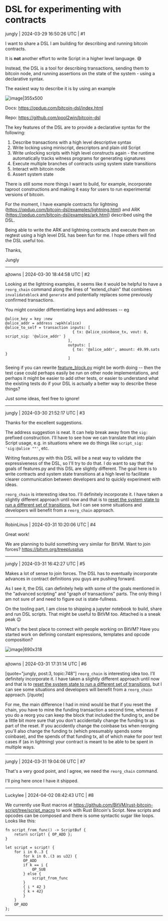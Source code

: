 # DSL for experimenting with contracts

jungly | 2024-03-29 16:50:26 UTC | #1

I want to share a DSL I am building for describing and running bitcoin contracts.

It is **not** another effort to write Script in a higher level language. :sweat_smile:

Instead, the DSL is a tool for describing transactions, sending them to bitcoin node, and running assertions on the state of the system - using a declarative syntax.

The easiest way to describe it is by using an example

![image|355x500](upload://piNLDLRLnHgAhQ1bhLRKJiPLlZG.png)

Docs: https://opdup.com/bitcoin-dsl/index.html

Repo: https://github.com/pool2win/bitcoin-dsl

The key features of the DSL are to provide a declarative syntax for the following:

1. Describe transactions with a high level descriptive syntax 
2. Write locking using miniscript, descriptors and plain old Script
3. Write unlocking scripts with high level constructs again - the runtime automatically tracks witness programs for generating signatures
4. Execute multiple branches of contracts using system state transitions
5. Interact with bitcoin node
6. Assert system state

There is still some more things I want to build, for example, incorporate taproot constructions and making it easy for users to run experimental versions of bitcoin.

For the moment, I have example contracts for lightning (https://opdup.com/bitcoin-dsl/examples/lightning.html) and ARK (https://opdup.com/bitcoin-dsl/examples/ark.html) described using the DSL.

Being able to write the ARK and lightning contracts and execute them on regtest using a high level DSL has been fun for me. I hope others will find the DSL useful too.

Thanks,

Jungly

-------------------------

ajtowns | 2024-03-30 18:44:58 UTC | #2

Looking at the lightning examples, it seems like it would be helpful to have a `reorg_chain` command along the lines of "extend_chain" that combines `invalidateblock` and `generate` and potentially replaces some previously confirmed transactions.

You might consider differentiating keys and addresses -- eg

```raw
@alice_key = key :new 
@alice_addr = address :wpkh(alice)
@alice_to_self = transaction inputs: [
                              { tx: @alice_coinbase_tx, vout: 0, script_sig: '@alice_addr' }
                            ],
                            outputs: [
                              { to: '@alice_addr', amount: 49.99.sats }
                            ]
```

Seeing if you can rewrite [feature_block.py](https://github.com/bitcoin/bitcoin/blob/61de64df6790077857faba84796bb874b59c5d15/test/functional/feature_block.py) might be worth doing -- then the test case could perhaps easily be run on other node implementations, and perhaps it might be easier to add other tests, or easier to understand what the existing tests do if your DSL is actually a better way to describe these things?

Just some ideas, feel free to ignore!

-------------------------

jungly | 2024-03-30 21:52:17 UTC | #3

Thanks for the excellent suggestions.

The address suggestion is neat. It can help break away from the `sig:` prefixed construction. I'll have to see how we can translate that into plain Script usage, e.g. in situations where we do things like `script_sig: 'sig:@alice ""'`, etc.

Writing features.py with this DSL will be a neat way to validate the expressiveness of the DSL, so I'll try to do that. I do want to say that the goals of features.py and this DSL are slightly different. The goal here is to write contracts and system state transitions at a high level to facilitate clearer communication between developers and to quickly experiment with ideas.

`reorg_chain` is interesting idea too. I'll definitely incorporate it.  I have taken a slightly different approach until now and that is to [reset the system state to run a different set of transitions](https://opdup.com/bitcoin-dsl/overview/contract_branch_executions.html), but I can see some situations and developers will benefit from a `reorg_chain` approach.

-------------------------

RobinLinus | 2024-03-31 10:20:06 UTC | #4

Great work! 

We are planning to build something very similar for BitVM. Want to join forces? 
https://bitvm.org/treeplusplus

-------------------------

jungly | 2024-03-31 16:42:27 UTC | #5

Makes a lot of sense to join forces. The DSL has to eventually incorporate advances in contract definitions you guys are pushing forward.

As I see it, the DSL can definitely help with some of the goals mentioned in the "advanced scripting" and "graph of transactions" parts. The only thing I am not sure of and need to figure out is state-fullness.

On the tooling part, I am close to shipping a jupyter notebook to build, share and run DSL scripts. That might be useful to BitVM too. Attached is a sneak peak :wink: 

What's the best place to connect with people working on BitVM? Have you started work on defining constant expressions, templates and opcode composition?

![image|690x318](upload://nYm6o1wqrgpRM5OSXR5KpSjEZGz.png)

-------------------------

ajtowns | 2024-03-31 17:31:14 UTC | #6

[quote="jungly, post:3, topic:748"]
`reorg_chain` is interesting idea too. I’ll definitely incorporate it. I have taken a slightly different approach until now and that is to [reset the system state to run a different set of transitions](https://opdup.com/bitcoin-dsl/overview/contract_branch_executions.html), but I can see some situations and developers will benefit from a `reorg_chain` approach.
[/quote]

For me, the main difference I had in mind would be that if you reset the chain, you have to mine the funding transaction a second time, whereas if you do a reorg you can keep the block that included the funding tx, and be a little bit more sure that you don't accidentally change the funding tx as part of the reset. If you accidently change the coinbase txs when reorging you'll also change the funding tx (which presumably spends some coinbase), and the spends of that funding tx, all of which make for poor test cases if (as in lightning) your contract is meant to be able to be spent in multiple ways.

-------------------------

jungly | 2024-03-31 19:04:06 UTC | #7

That's a very good point, and I agree, we need the `reorg_chain` command.

I'll ping here once I have it shipped.

-------------------------

Luckylee | 2024-04-02 08:42:43 UTC | #8

We currently use Rust macros at https://github.com/BitVM/rust-bitcoin-script/tree/script_macro to work with Rust Bitcoin's Script.
New scripts and opcodes can be composed and there is some syntactic sugar like loops. Looks like this:
```
fn script_from_func() -> ScriptBuf {
    return script! { OP_ADD };
}

let script = script! {
    for i in 0..3 {
        for k in 0..(3 as u32) {
        OP_ADD
        if k == i {
            OP_SUB
        } else {
            script_from_func
        }
        { i * 42 }
        { k + 42}
        }
    }
    OP_ADD
};
```

-------------------------

